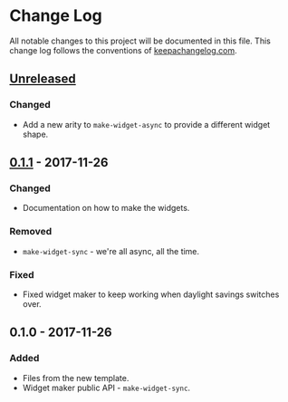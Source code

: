 # Change Log
All notable changes to this project will be documented in this file. This change log follows the conventions of [keepachangelog.com](http://keepachangelog.com/).

## [Unreleased]
### Changed
- Add a new arity to `make-widget-async` to provide a different widget shape.

## [0.1.1] - 2017-11-26
### Changed
- Documentation on how to make the widgets.

### Removed
- `make-widget-sync` - we're all async, all the time.

### Fixed
- Fixed widget maker to keep working when daylight savings switches over.

## 0.1.0 - 2017-11-26
### Added
- Files from the new template.
- Widget maker public API - `make-widget-sync`.

[Unreleased]: https://github.com/your-name/cljapp/compare/0.1.1...HEAD
[0.1.1]: https://github.com/your-name/cljapp/compare/0.1.0...0.1.1

